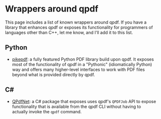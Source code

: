 # Wrappers around qpdf

This page includes a list of known wrappers around qpdf. If you have a library that enhances qpdf or
exposes its functionality for programmers of languages other than C++, let me know, and I'll add it
to this list.

## Python

* [pikepdf](https://pypi.org/project/pikepdf/): a fully featured Python PDF library build upon qpdf.
  It exposes most of the functionality of qpdf in a "Pythonic" (idiomatically Python) way and offers
  many higher-level interfaces to work with PDF files beyond what is provided directly by qpdf.

## C#

* [QPdfNet](https://github.com/Sicos1977/QPdfNet): a C# package that exposes uses qpdf's `QPDFJob`
  API to expose functionality that is available from the qpdf CLI without having to actually invoke
  the `qpdf` command.
